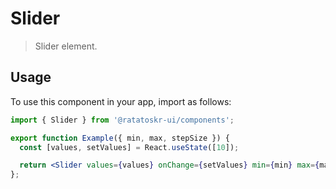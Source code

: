 # Slider

> Slider element.

## Usage

To use this component in your app, import as follows:

```jsx
import { Slider } from '@ratatoskr-ui/components';

export function Example({ min, max, stepSize }) {
  const [values, setValues] = React.useState([10]);

  return <Slider values={values} onChange={setValues} min={min} max={max} stepSize={stepSize} />;
};
```
